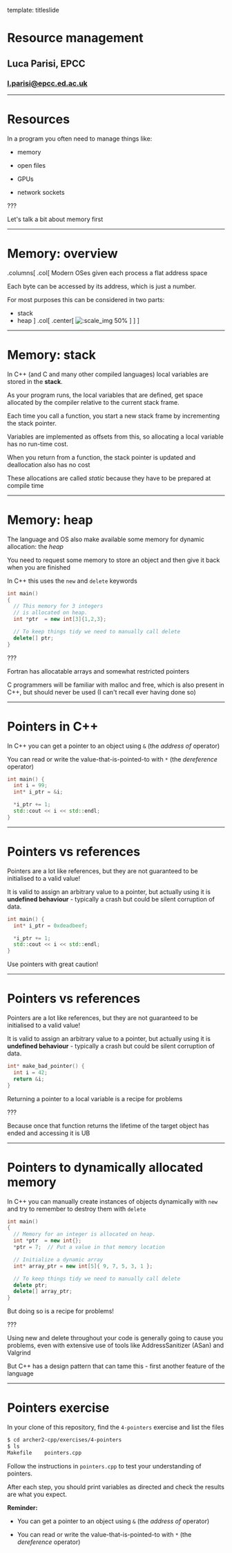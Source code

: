 template: titleslide

# Resource management
## Luca Parisi, EPCC
### l.parisi@epcc.ed.ac.uk

---
# Resources

In a program you often need to manage things like:

- memory

- open files

- GPUs

- network sockets

???

Let's talk a bit about memory first

---
# Memory: overview

.columns[
.col[
Modern OSes given each process a flat address space

Each byte can be accessed by its address, which is just a number.

For most purposes this can be considered in two parts:
- stack
- heap
]
.col[
.center[
![:scale_img 50%](mem_layout.jpg)
]
]
]

---
# Memory: stack

In C++ (and C and many other compiled languages) local variables are
stored in the **stack**.

As your program runs, the local variables that are defined, get space
allocated by the compiler relative to the current stack frame.

Each time you call a function, you start a new stack frame by
incrementing the stack pointer.

Variables are implemented as offsets from this, so allocating a local
variable has no run-time cost.

When you return from a function, the stack pointer is updated and
deallocation also has no cost

These allocations are called *static* because they have to be prepared
at compile time

---
# Memory: heap

The language and OS also make available some memory for dynamic
allocation: the *heap*

You need to request some memory to store an object and then give it
back when you are finished

In C++ this uses the `new` and `delete` keywords

```C++
int main()
{
  // This memory for 3 integers
  // is allocated on heap.
  int *ptr  = new int[3]{1,2,3};

  // To keep things tidy we need to manually call delete
  delete[] ptr;
}
```

???

Fortran has allocatable arrays and somewhat restricted pointers

C programmers will be familiar with malloc and free, which is also
present in C++, but should never be used (I can't recall ever having
done so)

---
# Pointers in C++

In C++ you can get a pointer to an object using `&` (the *address of* operator)

You can read or write the value-that-is-pointed-to with `*` (the *dereference* operator)
 
```C++
int main() {
  int i = 99;
  int* i_ptr = &i;

  *i_ptr += 1;
  std::cout << i << std::endl;
}
```

---
# Pointers vs references

Pointers are a lot like references, but they are not guaranteed to be
initialised to a valid value!

It is valid to assign an arbitrary value to a pointer, but actually
using it is **undefined behaviour** - typically a crash but could be
silent corruption of data.

```C++
int main() {
  int* i_ptr = 0xdeadbeef;

  *i_ptr += 1;
  std::cout << i << std::endl;
}
```
Use pointers with great caution!

---
# Pointers vs references

Pointers are a lot like references, but they are not guaranteed to be
initialised to a valid value!

It is valid to assign an arbitrary value to a pointer, but actually
using it is **undefined behaviour** - typically a crash but could be
silent corruption of data.

```C++
int* make_bad_pointer() {
  int i = 42;
  return &i;
}
```

Returning a pointer to a local variable is a recipe for problems

???

Because once that function returns the lifetime of the target object
has ended and accessing it is UB

---
# Pointers to dynamically allocated memory

In C++ you can manually create instances of objects dynamically with
`new` and try to remember to destroy them with `delete`

```C++
int main()
{
  // Memory for an integer is allocated on heap.
  int *ptr  = new int{};
  *ptr = 7;  // Put a value in that memory location

  // Initialize a dynamic array
  int* array_ptr = new int[5]{ 9, 7, 5, 3, 1 }; 

  // To keep things tidy we need to manually call delete
  delete ptr;
  delete[] array_ptr;
}
```

But doing so is a recipe for problems!

???

Using new and delete throughout your code is generally going to cause
you problems, even with extensive use of tools like AddressSanitizer (ASan)
and Valgrind

But C++ has a design pattern that can tame this - first another feature of the language

---
# Pointers exercise

In your clone of this repository, find the `4-pointers` exercise and list the files

```bash
$ cd archer2-cpp/exercises/4-pointers
$ ls
Makefile    pointers.cpp
```

Follow the instructions in `pointers.cpp` to test your understanding of pointers.

After each step, you should print variables as directed and check the results are what you expect.

**Reminder:**

- You can get a pointer to an object using `&` (the *address of* operator)

- You can read or write the value-that-is-pointed-to with `*` (the *dereference* operator)